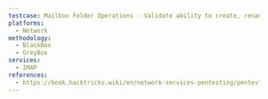 ```yaml
---
testcase: Mailbox Folder Operations - Validate ability to create, rename, and delete folders with; A1 CREATE <folder>, A1 DELETE <folder>, A1 RENAME <old> <new>
platforms: 
  - Network
methodology: 
  - BlackBox
  - GreyBox
services:
  - IMAP
references:
  - https://book.hacktricks.wiki/en/network-services-pentesting/pentesting-imap.html
---
```

